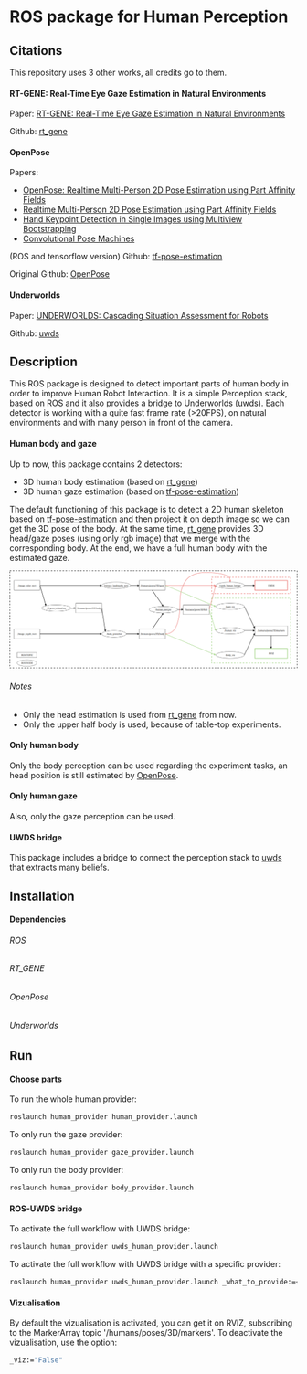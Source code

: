 # ROS package for Human Perception

## Citations
This repository uses 3 other works, all credits go to them.

#### RT-GENE: Real-Time Eye Gaze Estimation in Natural Environments
Paper: [RT-GENE: Real-Time Eye Gaze Estimation in Natural Environments](http://openaccess.thecvf.com/content_ECCV_2018/html/Tobias_Fischer_RT-GENE_Real-Time_Eye_ECCV_2018_paper.html)

Github: [rt_gene](https://github.com/Tobias-Fischer/rt_gene)


#### OpenPose
Papers:
- [OpenPose: Realtime Multi-Person 2D Pose Estimation using Part Affinity Fields](https://arxiv.org/abs/1812.08008)
- [Realtime Multi-Person 2D Pose Estimation using Part Affinity Fields](https://arxiv.org/abs/1611.08050)
- [Hand Keypoint Detection in Single Images using Multiview Bootstrapping](https://arxiv.org/abs/1704.07809)
- [Convolutional Pose Machines](https://arxiv.org/abs/1602.00134)

(ROS and tensorflow version) Github: [tf-pose-estimation](https://github.com/ildoonet/tf-pose-estimation)

Original Github: [OpenPose](https://github.com/CMU-Perceptual-Computing-Lab/openpose)

#### Underworlds
Paper: [UNDERWORLDS: Cascading Situation Assessment for Robots](https://academia.skadge.org/publis/lemaignan2018underworlds.pdf)

Github: [uwds](https://github.com/underworlds-robot/uwds)

## Description
This ROS package is designed to detect important parts of human body in order to improve Human Robot Interaction.
It is a simple Perception stack, based on ROS and it also provides a bridge to Underworlds ([uwds](https://github.com/underworlds-robot/uwds)).
Each detector is working with a quite fast frame rate (>20FPS), on natural environments and with many person in front of the camera.

#### Human body and gaze
Up to now, this package contains 2 detectors:
- 3D human body estimation (based on [rt_gene](https://github.com/Tobias-Fischer/rt_gene))
- 3D human gaze estimation (based on [tf-pose-estimation](https://github.com/ildoonet/tf-pose-estimation))

The default functioning of this package is to detect a 2D human skeleton based on [tf-pose-estimation](https://github.com/ildoonet/tf-pose-estimation) and then project it on depth image so we can get the 3D pose of the body. At the same time, [rt_gene](https://github.com/Tobias-Fischer/rt_gene) provides 3D head/gaze poses (using only rgb image) that we merge with the corresponding body. At the end, we have a full human body with the estimated gaze.

![](https://github.com/Twarz/human_provider/blob/master/misc/graph_human_provider.png)

###### Notes
- Only the head estimation is used from [rt_gene](https://github.com/Tobias-Fischer/rt_gene) from now. 
- Only the upper half body is used, because of table-top experiments.

#### Only human body
Only the body perception can be used regarding the experiment tasks, an head position is still estimated by [OpenPose](https://github.com/CMU-Perceptual-Computing-Lab/openpose).

#### Only human gaze
Also, only the gaze perception can be used.

#### UWDS bridge
This package includes a bridge to connect the perception stack to [uwds](https://github.com/underworlds-robot/uwds) that extracts many beliefs.

## Installation
#### Dependencies
###### ROS
###### RT_GENE
###### OpenPose
###### Underworlds


## Run
#### Choose parts
To run the whole human provider:
```sh
roslaunch human_provider human_provider.launch
```

To only run the gaze provider:
```sh
roslaunch human_provider gaze_provider.launch
```

To only run the body provider:
```sh
roslaunch human_provider body_provider.launch
```

#### ROS-UWDS bridge
To activate the full workflow with UWDS bridge:
```sh
roslaunch human_provider uwds_human_provider.launch
```

To activate the full workflow with UWDS bridge with a specific provider:
```sh
roslaunch human_provider uwds_human_provider.launch _what_to_provide:=<"only_gaze" OR "only_body" OR "both"(default)>
```

#### Vizualisation
By default the vizualisation is activated, you can get it on RVIZ, subscribing to the MarkerArray topic '/humans/poses/3D/markers'.
To deactivate the vizualisation, use the option:
```sh
_viz:="False"
```
